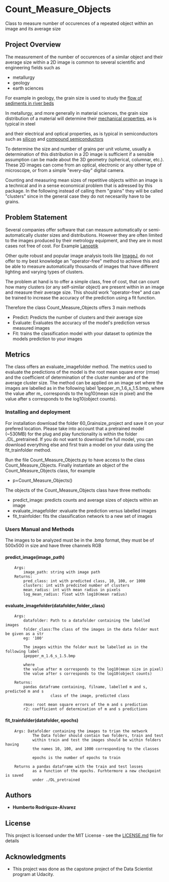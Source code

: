 # Count_Measure_Objects

Class to measure number of occurences of a repeated object within an image and its average size 

## Project Overview

The measurement of the number of occurences of a similar object and their average size within a 2D image is common to several scientific and engineering fields such as 
- metallurgy
- geology
- earth sciences

For example in geology, the grain size is used to study the 
[flow of sediments in river beds](https://onlinelibrary.wiley.com/doi/abs/10.1002/(SICI)1096-9837(199804)23:4%3C345::AID-ESP850%3E3.0.CO;2-B?casa_token=UIcTFPtknAoAAAAA:KBH3_aXOdTmNBRC-7JEqlXBEp0doUwJIJVG4xQbGPDBnkGCyZozqg6xxJBOSWff2bm6U47S6IXZBSw)

In metallurgy, and more generally in material sciences, the grain size distribution of a material will determine their [mechanical properties](https://escholarship.org/content/qt88g8n6f8/qt88g8n6f8.pdf), as is typical in steel

and their electrical and optical properties, as is typical in semiconductors such as [silicon](https://www.sciencedirect.com/science/article/abs/pii/S1369800111000886) 
and [compound semiconductors](https://www.sciencedirect.com/science/article/abs/pii/S1359645413002784)

To determine the size and number of grains per unit volume, usually a determination of this distribution in a 2D image is sufficient if a sensible assumption can be made about the 3D geometry (spherical, columnar, etc.). These 2D images can come from an optical, electronic or any other type of microscope, or from a simple "every-day" digital camera. 

Counting and measuring mean sizes of repetitive objects within an image is a technical and in a sense economical problem that is adressed by this package. In the following instead of calling them "grains" they will be called "clusters" since in the general case they do not necesarilly have to be grains.

## Problem Statement

Several companies offer software that can measure automatically or semi-automatically cluster sizes and distributions.  However they are often limited to the images produced by their metrology equipment, and they are in most cases not free of cost. For Example [Lanoptik](https://www.lanoptik.com/microscope-software-iworks-fg)

Other quite robust and popular image analysis tools like [ImageJ](https://imagej.net/Welcome/), do not offer to my best knowledge an "operator-free" method to achieve this and be able to measure automatically thousands of images that have different lighting and varying types of clusters. 

The problem at hand is to offer a simple class, free of cost, that can count how many clusters (or any self-similar object) are present within in an image and measure their average size. This should work "operator-free" and can be trained to increase the accuracy of the prediction using a fit function.  

Therefore the class Count_Measure_Objects offers 3 main methods

+ Predict: Predicts the number of clusters and their average size
+ Evaluate: Evaluates the accuracy of the model's prediction versus measured images 
+ Fit: trains the classification model with your dataset to optimize the models prediction to your images

## Metrics

The class offers an evaluate_imagefolder method. The metrics used to evaluate the predictions of the model is the root mean square error (rmse) and the coefficient of determination of the cluster number and of the average cluster size. The method can be applied on an image set where the images are labelled as in the following label 1pepper_m_1.6_s_1.5.bmp, where the value after m_ corresponds to the log10(mean size in pixel) and the value after s corresponds to the log10(object counts).

### Installing and deployment

For installation download the folder 60_Grainsize_project and save it on your prefered location. Please take into account that a pretrained model (~530MB) for the plug and play functionality is within the folder ./DL_pretrained. If you do not want to download the full model, you can download everything else and first train a model on your data using the fit_trainfolder method.

Run the file Count_Measure_Objects.py to have access to the class Count_Measure_Objects.
Finally instantiate an object of the Count_Measure_Objects class, for example

+ p=Count_Measure_Objects()

The objects of the Count_Measure_Objects class have three methods:

+ predict_image: predicts counts and average sizes of objects within an image
+ evaluate_imagefolder :evaluate the prediction versus labelled images
+ fit_trainfolder: fits the classification network to a new set of images

### Users Manual and Methods

The images to be analyzed must be in the .bmp format, they must be of 500x500 in size and have three channels RGB

#### predict_image(image_path)
        Args: 
            image_path: string with image path     
        Returns: 
            pred_class: int with predicted class, 10, 100, or 1000
            clusters: int with predcited number of clusters
            mean_radius: int with mean radius in pixels
            log_mean_radius: float with log10(mean radius)

#### evaluate_imagefolder(datafolder,folder_class)
        Args: 
            datafolder: Path to a datafolder containing the labelled images
            folder_class:The class of the images in the data folder must be given as a str
            eg: '100'
            
            The images within the folder must be labelled as in the following label
            1pepper_m_1.6_s_1.5.bmp
            
            where 
            the value after m corresponds to the log10(mean size in pixel)
            the value after s corresponds to the log10(object counts)
        
        Returns: 
            pandas dataframe containing, filname, labelled m and s, predicted m and s
                        class of the image, predicted class
            
            rmse: root mean square errors of the m and s prediction 
            r2: coefficient of determination of m and s predictions

#### fit_trainfolder(datafolder, epochs)
        Args: Datafolder containing the images to trian the network
                The Data folder should contain two folders, train and test
                within train and test the images should be within folders having
                the names 10, 100, and 1000 corresponding to the classes
                
                epochs is the number of epochs to train 
                
        Returns a pandas dataframe with the train and test losses
                as a function of the epochs. Furhtermore a new checkpoint is saved
                under ./DL_pretrained

## Authors

* **Humberto Rodriguze-Alvarez** 

## License

This project is licensed under the MIT License - see the [LICENSE.md](LICENSE.md) file for details

## Acknowledgments

* This project was done as the capstone project of the Data Scientist program at Udacity. 
